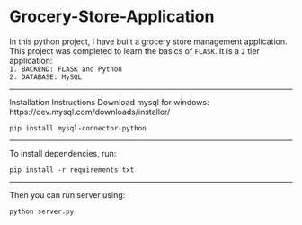 # Grocery-Store-Application

In this python project, I have built a grocery store management application. This project was completed to learn the basics of `FLASK`. It is a `2` tier application:<br />
`1. BACKEND: FLASK and Python`<br />
`2. DATABASE: MySQL`<br />
<hr>
Installation Instructions
Download mysql for windows: https://dev.mysql.com/downloads/installer/ <br />

```
pip install mysql-connector-python
```

<hr>
To install dependencies, run:

```
pip install -r requirements.txt
```
<hr>
Then you can run server using:

```
python server.py
```
